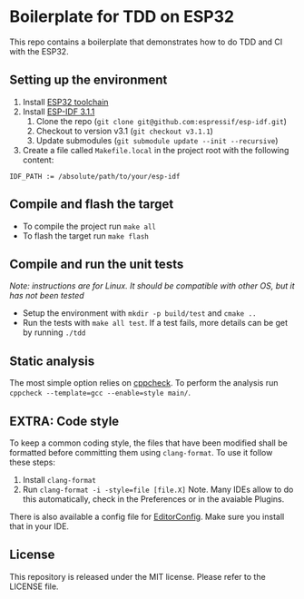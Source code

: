 Boilerplate for TDD on ESP32
============================

This repo contains a boilerplate that demonstrates how to do TDD and CI with the ESP32.

## Setting up the environment
1. Install [ESP32 toolchain](https://esp-idf.readthedocs.io/en/latest/get-started/index.html#setup-toolchain)
2. Install [ESP-IDF 3.1.1](https://esp-idf.readthedocs.io/en/latest/get-started/index.html#get-esp-idf)
    1. Clone the repo (`git clone git@github.com:espressif/esp-idf.git`)
    2. Checkout to version v3.1 (`git checkout v3.1.1`)
    3. Update submodules (`git submodule update --init --recursive`)
3. Create a file called `Makefile.local` in the project root with the following content:
```
IDF_PATH := /absolute/path/to/your/esp-idf
```

## Compile and flash the target
* To compile the project run `make all`
* To flash the target run `make flash`

## Compile and run the unit tests
*Note: instructions are for Linux. It should be compatible with other OS, but it has not been tested*
* Setup the environment with `mkdir -p build/test` and `cmake ..`
* Run the tests with `make all test`. If a test fails, more details can be get by running `./tdd`

## Static analysis
The most simple option relies on [cppcheck](cppcheck.sourceforge.net). To perform the analysis run `cppcheck --template=gcc --enable=style main/`.

## EXTRA: Code style
To keep a common coding style, the files that have been modified shall be formatted before committing them using `clang-format`. To use it follow these steps:
1. Install `clang-format`
2. Run `clang-format -i -style=file [file.X]`
Note. Many IDEs allow to do this automatically, check in the Preferences or in the avaiable Plugins.

There is also available a config file for [EditorConfig](https://editorconfig.org). Make sure you install that in your IDE.

## License
This repository is released under the MIT license. Please refer to the LICENSE file.
